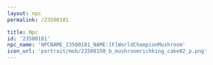```yaml
---
layout: npc
permalink: /23500181

title: Npc
id: '23500181'
npc_name: 'NPCNAME_23500181_NAME:[F]WorldChampionMushroom'
icon_url: 'portrait/mob/23500150_b_mushroomrichking_cake02_p.png'
---
```

